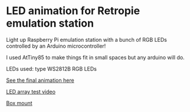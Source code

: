 # LED animation for Retropie emulation station

Light up Raspberry Pi emulation station with a bunch of RGB LEDs controlled by an Arduino microcontroller!

I used AtTiny85 to make things fit in small spaces but any arduino will do.

LEDs used: type WS2812B RGB LEDs

[See the final animation here](https://www.instagram.com/p/BQeHk7ZAz8b/)

[LED array test video](https://www.flickr.com/photos/133800349@N02/33018905335/)

[Box mount](https://www.flickr.com/photos/133800349@N02/32203615523/)

